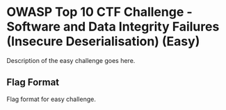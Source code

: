 # OWASP Top 10 CTF Challenge - Software and Data Integrity Failures (Insecure Deserialisation) (Easy)
Description of the easy challenge goes here.

## Flag Format
Flag format for easy challenge.
